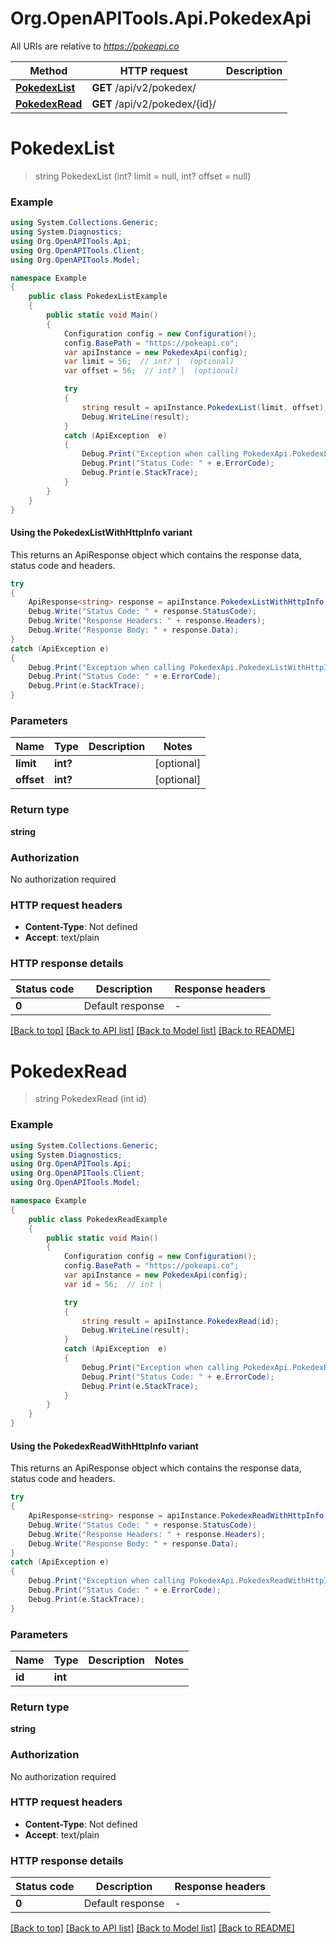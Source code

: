 # Org.OpenAPITools.Api.PokedexApi

All URIs are relative to *https://pokeapi.co*

| Method | HTTP request | Description |
|--------|--------------|-------------|
| [**PokedexList**](PokedexApi.md#pokedexlist) | **GET** /api/v2/pokedex/ |  |
| [**PokedexRead**](PokedexApi.md#pokedexread) | **GET** /api/v2/pokedex/{id}/ |  |

<a name="pokedexlist"></a>
# **PokedexList**
> string PokedexList (int? limit = null, int? offset = null)



### Example
```csharp
using System.Collections.Generic;
using System.Diagnostics;
using Org.OpenAPITools.Api;
using Org.OpenAPITools.Client;
using Org.OpenAPITools.Model;

namespace Example
{
    public class PokedexListExample
    {
        public static void Main()
        {
            Configuration config = new Configuration();
            config.BasePath = "https://pokeapi.co";
            var apiInstance = new PokedexApi(config);
            var limit = 56;  // int? |  (optional) 
            var offset = 56;  // int? |  (optional) 

            try
            {
                string result = apiInstance.PokedexList(limit, offset);
                Debug.WriteLine(result);
            }
            catch (ApiException  e)
            {
                Debug.Print("Exception when calling PokedexApi.PokedexList: " + e.Message);
                Debug.Print("Status Code: " + e.ErrorCode);
                Debug.Print(e.StackTrace);
            }
        }
    }
}
```

#### Using the PokedexListWithHttpInfo variant
This returns an ApiResponse object which contains the response data, status code and headers.

```csharp
try
{
    ApiResponse<string> response = apiInstance.PokedexListWithHttpInfo(limit, offset);
    Debug.Write("Status Code: " + response.StatusCode);
    Debug.Write("Response Headers: " + response.Headers);
    Debug.Write("Response Body: " + response.Data);
}
catch (ApiException e)
{
    Debug.Print("Exception when calling PokedexApi.PokedexListWithHttpInfo: " + e.Message);
    Debug.Print("Status Code: " + e.ErrorCode);
    Debug.Print(e.StackTrace);
}
```

### Parameters

| Name | Type | Description | Notes |
|------|------|-------------|-------|
| **limit** | **int?** |  | [optional]  |
| **offset** | **int?** |  | [optional]  |

### Return type

**string**

### Authorization

No authorization required

### HTTP request headers

 - **Content-Type**: Not defined
 - **Accept**: text/plain


### HTTP response details
| Status code | Description | Response headers |
|-------------|-------------|------------------|
| **0** | Default response |  -  |

[[Back to top]](#) [[Back to API list]](../README.md#documentation-for-api-endpoints) [[Back to Model list]](../README.md#documentation-for-models) [[Back to README]](../README.md)

<a name="pokedexread"></a>
# **PokedexRead**
> string PokedexRead (int id)



### Example
```csharp
using System.Collections.Generic;
using System.Diagnostics;
using Org.OpenAPITools.Api;
using Org.OpenAPITools.Client;
using Org.OpenAPITools.Model;

namespace Example
{
    public class PokedexReadExample
    {
        public static void Main()
        {
            Configuration config = new Configuration();
            config.BasePath = "https://pokeapi.co";
            var apiInstance = new PokedexApi(config);
            var id = 56;  // int | 

            try
            {
                string result = apiInstance.PokedexRead(id);
                Debug.WriteLine(result);
            }
            catch (ApiException  e)
            {
                Debug.Print("Exception when calling PokedexApi.PokedexRead: " + e.Message);
                Debug.Print("Status Code: " + e.ErrorCode);
                Debug.Print(e.StackTrace);
            }
        }
    }
}
```

#### Using the PokedexReadWithHttpInfo variant
This returns an ApiResponse object which contains the response data, status code and headers.

```csharp
try
{
    ApiResponse<string> response = apiInstance.PokedexReadWithHttpInfo(id);
    Debug.Write("Status Code: " + response.StatusCode);
    Debug.Write("Response Headers: " + response.Headers);
    Debug.Write("Response Body: " + response.Data);
}
catch (ApiException e)
{
    Debug.Print("Exception when calling PokedexApi.PokedexReadWithHttpInfo: " + e.Message);
    Debug.Print("Status Code: " + e.ErrorCode);
    Debug.Print(e.StackTrace);
}
```

### Parameters

| Name | Type | Description | Notes |
|------|------|-------------|-------|
| **id** | **int** |  |  |

### Return type

**string**

### Authorization

No authorization required

### HTTP request headers

 - **Content-Type**: Not defined
 - **Accept**: text/plain


### HTTP response details
| Status code | Description | Response headers |
|-------------|-------------|------------------|
| **0** | Default response |  -  |

[[Back to top]](#) [[Back to API list]](../README.md#documentation-for-api-endpoints) [[Back to Model list]](../README.md#documentation-for-models) [[Back to README]](../README.md)

